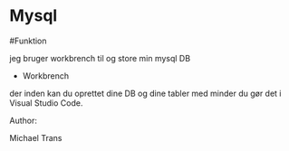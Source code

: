 # Mysql

#Funktion

jeg bruger workbrench til og store min mysql DB

- Workbrench

der inden kan du oprettet dine DB og dine tabler med minder du gør det i Visual Studio Code.

Author:

Michael Trans

